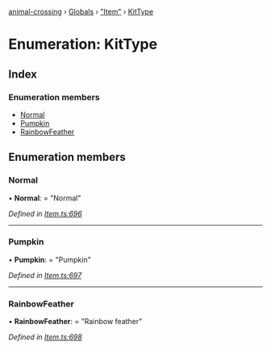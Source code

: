 [animal-crossing](../README.md) › [Globals](../globals.md) › ["Item"](../modules/_item_.md) › [KitType](_item_.kittype.md)

# Enumeration: KitType

## Index

### Enumeration members

* [Normal](_item_.kittype.md#normal)
* [Pumpkin](_item_.kittype.md#pumpkin)
* [RainbowFeather](_item_.kittype.md#rainbowfeather)

## Enumeration members

###  Normal

• **Normal**: = "Normal"

*Defined in [Item.ts:696](https://github.com/Norviah/animal-crossing/blob/3d769dc/module/types/Item.ts#L696)*

___

###  Pumpkin

• **Pumpkin**: = "Pumpkin"

*Defined in [Item.ts:697](https://github.com/Norviah/animal-crossing/blob/3d769dc/module/types/Item.ts#L697)*

___

###  RainbowFeather

• **RainbowFeather**: = "Rainbow feather"

*Defined in [Item.ts:698](https://github.com/Norviah/animal-crossing/blob/3d769dc/module/types/Item.ts#L698)*
